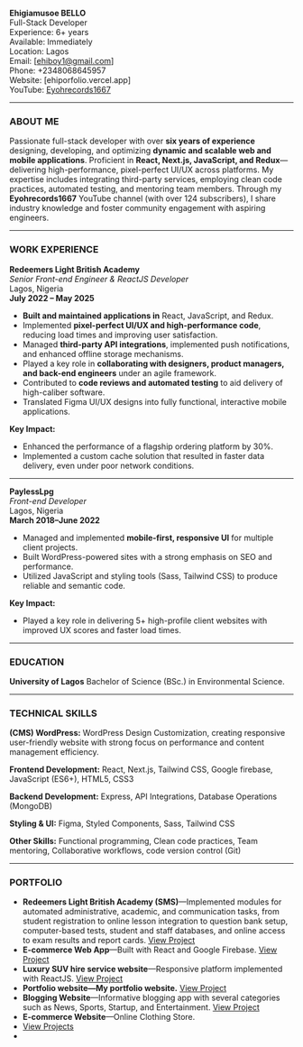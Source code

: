 **Ehigiamusoe BELLO** \
Full-Stack Developer \
Experience: 6+ years \
Available: Immediately \
Location: Lagos \
Email: [ehiboy1@gmail.com] \
Phone: +2348068645957 \
Website: [ehiporfolio.vercel.app]\
YouTube: [Eyohrecords1667](https://youtube.com/@eyohrecords1667)

---

### **ABOUT ME**

Passionate full-stack developer with over **six years of experience** designing, developing, and optimizing **dynamic and scalable web and mobile applications**. Proficient in **React, Next.js, JavaScript, and Redux**—delivering high-performance, pixel-perfect UI/UX across platforms. My expertise includes integrating third-party services, employing clean code practices, automated testing, and mentoring team members. Through my **Eyohrecords1667** YouTube channel (with over 124 subscribers), I share industry knowledge and foster community engagement with aspiring engineers.

---

### **WORK EXPERIENCE**

**Redeemers Light British Academy** \
*Senior Front-end Engineer & ReactJS Developer* \
Lagos, Nigeria \
**July 2022 – May 2025**

* **Built and maintained applications in** React, JavaScript, and Redux.
* Implemented **pixel-perfect UI/UX and high-performance code**, reducing load times and improving user satisfaction.
* Managed **third-party API integrations**, implemented push notifications, and enhanced offline storage mechanisms.
* Played a key role in **collaborating with designers, product managers, and back-end engineers** under an agile framework.
* Contributed to **code reviews and automated testing** to aid delivery of high-caliber software.
* Translated Figma UI/UX designs into fully functional, interactive mobile applications.

**Key Impact:**

* Enhanced the performance of a flagship ordering platform by 30%.
* Implemented a custom cache solution that resulted in faster data delivery, even under poor network conditions.

---

**PaylessLpg** \
*Front-end Developer* \
Lagos, Nigeria \
**March 2018–June 2022**

* Managed and implemented **mobile-first, responsive UI** for multiple client projects.
* Built WordPress-powered sites with a strong emphasis on SEO and performance.
* Utilized JavaScript and styling tools (Sass, Tailwind CSS) to produce reliable and semantic code.

**Key Impact:**

* Played a key role in delivering 5+ high-profile client websites with improved UX scores and faster load times.

---

### **EDUCATION**

**University of Lagos**
Bachelor of Science (BSc.) in Environmental Science.

---

### **TECHNICAL SKILLS**

**(CMS) WordPress:**
WordPress Design Customization, creating responsive 
user-friendly website with strong focus on performance
and content management efficiency.


**Frontend Development:**
React, Next.js, Tailwind CSS,
Google firebase, JavaScript (ES6+), HTML5, CSS3

**Backend Development:**
Express, API Integrations, Database Operations (MongoDB)

**Styling & UI:**
Figma, Styled Components, Sass, Tailwind CSS

**Other Skills:**
Functional programming, Clean code practices, Team mentoring, Collaborative workflows, code version control (Git)

---

### **PORTFOLIO**

* **Redeemers Light British Academy (SMS)**—Implemented modules for automated administrative, academic, and communication tasks, from student registration to online lesson integration to question bank setup, computer-based tests, student and staff databases, and online access to exam results and report cards.
  [View Project](https://redeemerslightbritishacademy.org)
* **E-commerce Web App**—Built with React and Google Firebase.
  [View Project](https://payless.onrender.com)
* **Luxury SUV hire service website**—Responsive platform implemented with ReactJS.
  [View Project](https://sedraklogistics.vercel.app)
* **Portfolio website—My portfolio website.**
  [View Project](https://www.ehiportfolio.netlify.app)
* **Blogging Website**—Informative blogging app with several categories such as News, Sports, Startup, and Entertainment.
  [View Project](https://easyblog-tan.vercel.app)
* **E-commerce Website**—Online Clothing Store.
* [View Projects](https://queenestherboutique.kesug.com)
* 

